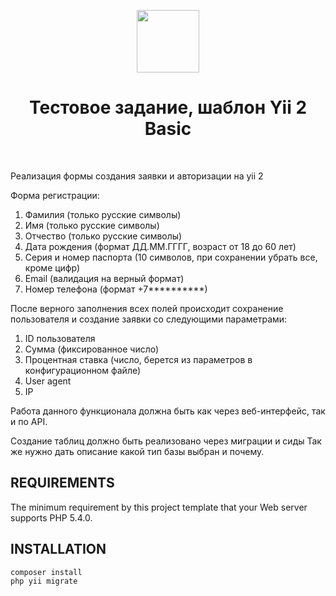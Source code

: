 <p align="center">
    <a href="https://github.com/yiisoft" target="_blank">
        <img src="https://avatars0.githubusercontent.com/u/993323" height="100px">
    </a>
    <h1 align="center">Тестовое задание, шаблон Yii 2 Basic</h1>
    <br>
</p>

Реализация формы создания заявки и авторизации на yii 2 

Форма регистрации:

1. Фамилия (только русские символы)
2. Имя (только русские символы)
3. Отчество (только русские символы)
4. Дата рождения (формат ДД.ММ.ГГГГ, возраст от 18 до 60 лет)
5. Серия и номер паспорта (10 символов, при сохранении убрать все, кроме цифр)
6. Email (валидация на верный формат)
7. Номер телефона (формат +7**********)

После верного заполнения всех полей происходит сохранение пользователя и создание заявки со следующими параметрами:

1. ID пользователя
2. Сумма (фиксированное число)
3. Процентная ставка (число, берется из параметров в конфигурационном файле)
4. User agent
5. IP

Работа данного функционала должна быть как через веб-интерфейс, так и по API.

Создание таблиц должно быть реализовано через миграции и сиды
Так же нужно дать описание какой тип базы выбран и почему.

REQUIREMENTS
------------

The minimum requirement by this project template that your Web server supports PHP 5.4.0.


INSTALLATION
------------

~~~
composer install
php yii migrate
~~~

